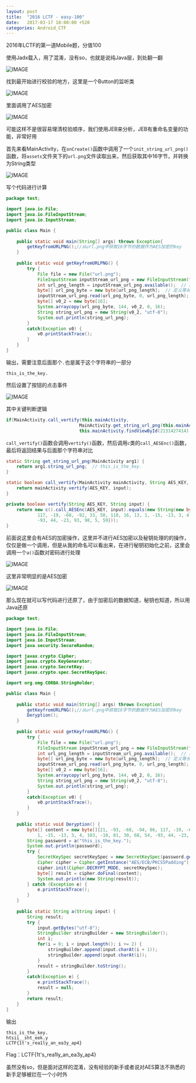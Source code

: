 ```yaml
---
layout: post
title:  "2016 LCTF - easy-100"
date:   2017-03-17 18:00:00 +520
categories: Android_CTF
---
```


2016年LCTF的第一道Mobile题，分值100

使用Jadx载入，用了混淆，没有so，也就是说纯Java层，到处翻一翻

![IMAGE](/assets/resources/0DC18FAABEBD19FE26B1707E7C7E024F.png)

找到最开始进行校验的地方，这里是一个Button的监听类

![IMAGE](/assets/resources/46A46CA03C37DF467E0473F06CEF520B.png)

里面调用了AES加密

![IMAGE](/assets/resources/09BDE6C1205208E51BD2EB8E8051710F.png)

可能这样不是很容易理清校验顺序，我们使用JEB来分析，JEB有重命名变量的功能，非常好用

首先来看MainActivity，在`onCreate()`函数中调用了一个`init_string_url_png()`函数，将`assets`文件夹下的`url.png`文件读取出来，然后获取其中16字节，并转换为String类型

![IMAGE](/assets/resources/E7B440903AAFD04D5ABA024FCE9B9161.png)

写个代码进行计算
```java
package test;

import java.io.File;
import java.io.FileInputStream;
import java.io.InputStream;

public class Main {
	
	public static void main(String[] args) throws Exception{
		getKeyfromURLPNG();//从url.png中获取16字节的数据作为AES加密的key
	}
	
	public static void getKeyfromURLPNG() {
		try {
            File file = new File("url.png");
            FileInputStream inputStream_url_png = new FileInputStream(file);
            int url_png_length = inputStream_url_png.available();  // 获取读取到的数据长度
            byte[] url_png_byte = new byte[url_png_length];  // 定义等长byte数组
            inputStream_url_png.read(url_png_byte, 0, url_png_length);  // 将url.png的数据写到url_png_byte[]中
            byte[] v0_2 = new byte[16];
            System.arraycopy(url_png_byte, 144, v0_2, 0, 16);
            String string_url_png = new String(v0_2, "utf-8");
            System.out.println(string_url_png);
        }
        catch(Exception v0) {
            v0.printStackTrace();
        }
	}
}
```

输出，需要注意后面那个`.`也是属于这个字符串的一部分
```
this_is_the_key.
```

然后设置了按钮的点击事件

![IMAGE](/assets/resources/E0504C81E9DD26CFB0FBCE21945F10E0.png)

其中关键判断逻辑
```java
if(MainActivity.call_vertify(this.mainActivity, 
							MainActivity.get_string_url_png(this.mainActivity), 
							this.mainActivity.findViewById(2131427414).getText().toString())) {
```

`call_vertify()`函数会调用`vertify()`函数，然后调用`c`类的`call_AESEnc()`函数，最后将返回结果与后面那个字符串对比
```java
static String get_string_url_png(MainActivity arg1) {
    return arg1.string_url_png;  // this_is_the_key.
}

static boolean call_vertify(MainActivity mainActivity, String AES_KEY, String input) {
    return mainActivity.vertify(AES_KEY, input);
}

private boolean vertify(String AES_KEY, String input) {
    return new c().call_AESEnc(AES_KEY, input).equals(new String(new byte[]{21, -93, -68, -94, 86, 
            117, -19, -68, -92, 33, 50, 118, 16, 13, 1, -15, -13, 3, 4, 103, -18, 81, 30, 68, 54, 
            -93, 44, -23, 93, 98, 5, 59}));
}
```

前面说这里会有AES的加密操作，这里并不进行AES加密以及秘钥处理的的操作，仅仅是做一个调用，但是从我的命名可以看出来，在进行秘钥初始化之前，这里会调用一个`a()`函数对密码进行处理

![IMAGE](/assets/resources/53E8AB675F1B779B7385AF5F325690A3.png)

这里非常明显的是AES加密

![IMAGE](/assets/resources/6E168ABE7A1E84FB8E26FEADB0073A18.png)

那么现在就可以写代码进行还原了，由于加密后的数据知道，秘钥也知道，所以用Java还原
```java
package test;

import java.io.File;
import java.io.FileInputStream;
import java.io.InputStream;
import java.security.SecureRandom;

import javax.crypto.Cipher;
import javax.crypto.KeyGenerator;
import javax.crypto.SecretKey;
import javax.crypto.spec.SecretKeySpec;

import org.omg.CORBA.StringHolder;

public class Main {
	
	public static void main(String[] args) throws Exception{
		getKeyfromURLPNG();//从url.png中获取16字节的数据作为AES加密的key
		Deryption();
	}
	
	public static void getKeyfromURLPNG() {
		try {
            File file = new File("url.png");
            FileInputStream inputStream_url_png = new FileInputStream(file);
            int url_png_length = inputStream_url_png.available();  // 获取读取到的数据长度
            byte[] url_png_byte = new byte[url_png_length];  // 定义等长byte数组
            inputStream_url_png.read(url_png_byte, 0, url_png_length);  // 将url.png的数据写到url_png_byte[]中
            byte[] v0_2 = new byte[16];
            System.arraycopy(url_png_byte, 144, v0_2, 0, 16);
            String string_url_png = new String(v0_2, "utf-8");
            System.out.println(string_url_png);
        }
        catch(Exception v0) {
            v0.printStackTrace();
        }
	}
	
	public static void Deryption() {
		byte[] content = new byte[]{21, -93, -68, -94, 86, 117, -19, -68, -92, 33, 50, 118, 16, 13, 
			1, -15, -13, 3, 4, 103, -18, 81, 30, 68, 54, -93, 44, -23, 93, 98, 5, 59};
		String password = a("this_is_the_key.");
		System.out.println(password);
		try {  
            SecretKeySpec secretKeySpec = new SecretKeySpec(password.getBytes(), "AES");
            Cipher cipher = Cipher.getInstance("AES/ECB/PKCS5Padding");
            cipher.init(Cipher.DECRYPT_MODE, secretKeySpec);
            byte[] result = cipher.doFinal(content);
            System.out.println(new String(result));
		} catch (Exception e) {  
			e.printStackTrace();  
		}  
	}	
	
	public static String a(String input) {
        String result;
        try {
            input.getBytes("utf-8");
            StringBuilder stringBuilder = new StringBuilder();
            int i;
            for(i = 0; i < input.length(); i += 2) {
                stringBuilder.append(input.charAt(i + 1));
                stringBuilder.append(input.charAt(i));
            }
            result = stringBuilder.toString();
        }
        catch(Exception e) {
            e.printStackTrace();
            result = null;
        }
        return result;
    }
}
```

输出
```
this_is_the_key.
htsii__sht_eek.y
LCTF{1t's_rea1ly_an_ea3y_ap4}
```

Flag：LCTF{1t's_rea1ly_an_ea3y_ap4}

虽然没有so，但是面对这样的混淆，没有经验的新手或者说对AES算法不熟悉的新手足够被拦在一个小时外